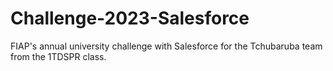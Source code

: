 # Challenge-2023-Salesforce
FIAP's annual university challenge with Salesforce for the Tchubaruba team from the 1TDSPR class.
